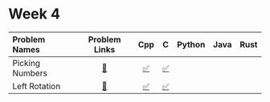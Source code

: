 # Week 4

| Problem Names   | Problem Links                                                                                                                                             | Cpp                                                                                                                                     | C                                                                                                                                       | Python | Java | Rust |
|:-----------------|:---------------------------------------------------------------------------------------------------------------------------------------------------:|:-----------------------------------------------------------------------------------------------------------------------------------------:|:-----------------------------------------------------------------------------------------------------------------------------------------:|:--------:|:------:|:------:|
| Picking Numbers | [🔗](https://www.hackerrank.com/challenges/three-month-preparation-kit-picking-numbers?isFullScreen=true&h_l=interview&playlist_slugs%5B%5D=preparation-kits&playlist_slugs%5B%5D=three-month-preparation-kit&playlist_slugs%5B%5D=three-month-week-four) | [✅](https://github.com/arindal1/HackerRank-three-month-interview-prep/blob/main/week-4/01/picking-numbers.✅)                     | [✅](https://github.com/arindal1/HackerRank-three-month-interview-prep/blob/main/week-4/01/picking-numbers.c)                     |        |      |      |
| Left Rotation   | [🔗](https://www.hackerrank.com/challenges/three-month-preparation-kit-array-left-rotation?isFullScreen=true&h_l=interview&playlist_slugs%5B%5D=preparation-kits&playlist_slugs%5B%5D=three-month-preparation-kit&playlist_slugs%5B%5D=three-month-week-four) | [✅](https://github.com/arindal1/HackerRank-three-month-interview-prep/blob/main/week-4/02/left-rotation.✅)                     | [✅](https://github.com/arindal1/HackerRank-three-month-interview-prep/blob/main/week-4/02/left-rotation.c)                     |        |      |      |
